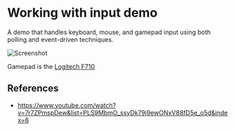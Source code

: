 # Working with input demo
A demo that handles keyboard, mouse, and gamepad input using both polling and event-driven techniques.

![Screenshot](screenshot.gif "Screenshot")

Gamepad is the [Logitech F710](https://www.logitechg.com/en-us/products/gamepads/f710-wireless-gamepad.html)

## References
* https://www.youtube.com/watch?v=7r7ZPmspDew&list=PLS9MbmO_ssyDk79j9ewONxV88fD5e_o5d&index=6
